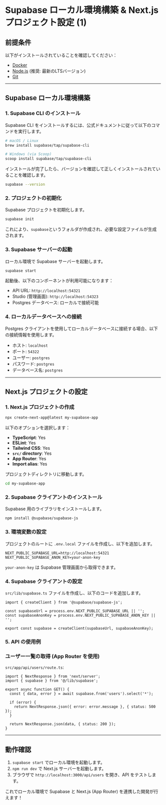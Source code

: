 # Supabase ローカル環境構築 & Next.js プロジェクト設定 (1)

## 前提条件

以下がインストールされていることを確認してください：

- [Docker](https://www.docker.com/)
- [Node.js](https://nodejs.org/) (推奨: 最新のLTSバージョン)
- [Git](https://git-scm.com/)

---

## Supabase ローカル環境構築

### 1. Supabase CLI のインストール

Supabase CLI をインストールするには、公式ドキュメントに従って以下のコマンドを実行します。

```bash
# macOS / Linux
brew install supabase/tap/supabase-cli

# Windows (via Scoop)
scoop install supabase/tap/supabase-cli

```

インストールが完了したら、バージョンを確認して正しくインストールされていることを確認します。

```bash
supabase --version

```

### 2. プロジェクトの初期化

Supabase プロジェクトを初期化します。

```bash
supabase init

```

これにより、`supabase`というフォルダが作成され、必要な設定ファイルが生成されます。

### 3. Supabase サーバーの起動

ローカル環境で Supabase サーバーを起動します。

```bash
supabase start

```

起動後、以下のコンポーネントが利用可能になります：

- API URL: `http://localhost:54321`
- Studio (管理画面): `http://localhost:54323`
- Postgres データベース: ローカルで接続可能

### 4. ローカルデータベースへの接続

Postgres クライアントを使用してローカルデータベースに接続する場合、以下の接続情報を使用します。

- ホスト: `localhost`
- ポート: `54322`
- ユーザー: `postgres`
- パスワード: `postgres`
- データベース名: `postgres`

---

## Next.js プロジェクトの設定

### 1. Next.js プロジェクトの作成

```bash
npx create-next-app@latest my-supabase-app

```

以下のオプションを選択します：

- **TypeScript**: Yes
- **ESLint**: Yes
- **Tailwind CSS**: Yes
- **`src/` directory**: Yes
- **App Router**: Yes
- **Import alias**: Yes

プロジェクトディレクトリに移動します。

```bash
cd my-supabase-app

```

### 2. Supabase クライアントのインストール

Supabase 用のライブラリをインストールします。

```bash
npm install @supabase/supabase-js

```

### 3. 環境変数の設定

プロジェクトのルートに `.env.local` ファイルを作成し、以下を追加します。

```
NEXT_PUBLIC_SUPABASE_URL=http://localhost:54321
NEXT_PUBLIC_SUPABASE_ANON_KEY=your-anon-key

```

`your-anon-key` は Supabase 管理画面から取得できます。

### 4. Supabase クライアントの設定

`src/lib/supabase.ts` ファイルを作成し、以下のコードを追加します。

```tsx
import { createClient } from '@supabase/supabase-js';

const supabaseUrl = process.env.NEXT_PUBLIC_SUPABASE_URL || '';
const supabaseAnonKey = process.env.NEXT_PUBLIC_SUPABASE_ANON_KEY || '';

export const supabase = createClient(supabaseUrl, supabaseAnonKey);

```

### 5. API の使用例

### ユーザー一覧の取得 (App Router を使用)

`src/app/api/users/route.ts`:

```tsx
import { NextResponse } from 'next/server';
import { supabase } from '@/lib/supabase';

export async function GET() {
  const { data, error } = await supabase.from('users').select('*');

  if (error) {
    return NextResponse.json({ error: error.message }, { status: 500 });
  }

  return NextResponse.json(data, { status: 200 });
}

```

---

## 動作確認

1. `supabase start` でローカル環境を起動します。
2. `npm run dev` で Next.js サーバーを起動します。
3. ブラウザで `http://localhost:3000/api/users` を開き、API をテストします。

これでローカル環境で Supabase と Next.js (App Router) を連携した開発が行えます！